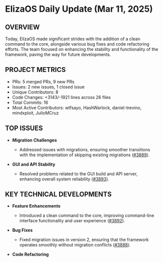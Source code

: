 # ElizaOS Daily Update (Mar 11, 2025)

## OVERVIEW 
Today, ElizaOS made significant strides with the addition of a clean command to the core, alongside various bug fixes and code refactoring efforts. The team focused on enhancing the stability and functionality of the framework, paving the way for future developments.

## PROJECT METRICS
- PRs: 5 merged PRs, 9 new PRs
- Issues: 2 new issues, 1 closed issue
- Unique Contributors: 8
- Code Changes: +3143/-1921 lines across 26 files
- Total Commits: 16
- Most Active Contributors: wtfsayo, HashWarlock, daniel-trevino, mindxploit, JulioMCruz

## TOP ISSUES
- **Migration Challenges**
  - Addressed issues with migrations, ensuring smoother transitions with the implementation of skipping existing migrations ([#3889](https://github.com/elizaos/eliza/issues/3889)).
  
- **GUI and API Stability**
  - Resolved problems related to the GUI build and API server, enhancing overall system reliability ([#3893](https://github.com/elizaos/eliza/issues/3893)).

## KEY TECHNICAL DEVELOPMENTS
- **Feature Enhancements**
  - Introduced a clean command to the core, improving command-line interface functionality and user experience ([#3892](https://github.com/elizaos/eliza/pull/3892)).
  
- **Bug Fixes**
  - Fixed migration issues in version 2, ensuring that the framework operates smoothly without migration conflicts ([#3888](https://github.com/elizaos/eliza/pull/3888)).
  
- **Code Refactoring**